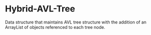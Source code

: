 Hybrid-AVL-Tree
===============
Data structure that maintains AVL tree structure with the addition of an ArrayList of objects referenced to each tree node.
